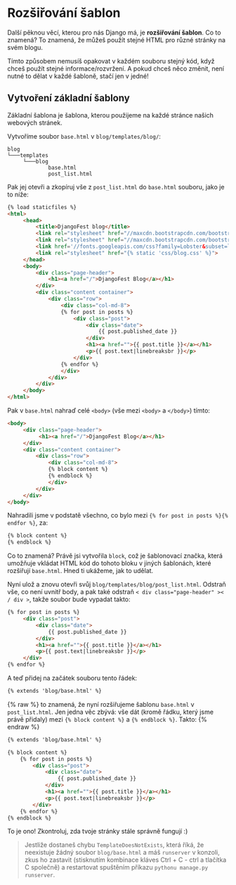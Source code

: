 # Rozšiřování šablon

Další pěknou věcí, kterou pro nás Django má, je **rozšiřování šablon**. Co to znamená? To znamená, že můžeš použít stejné HTML pro různé stránky na svém blogu.

Tímto způsobem nemusíš opakovat v každém souboru stejný kód, když chceš použít stejné informace/rozvržení. A pokud chceš něco změnit, není nutné to dělat v každé šabloně, stačí jen v jedné!

## Vytvoření základní šablony

Základní šablona je šablona, kterou použijeme na každé stránce našich webových stránek.

Vytvoříme soubor `base.html` v `blog/templates/blog/`:

```
blog
└───templates
     └───blog
             base.html
             post_list.html
```  

Pak jej otevři a zkopíruj vše z `post_list.html` do `base.html` souboru, jako je to níže:

```html
{% load staticfiles %}
<html>
     <head>
         <title>DjangoFest blog</title>
         <link rel="stylesheet" href="//maxcdn.bootstrapcdn.com/bootstrap/3.2.0/css/bootstrap.min.css">
         <link rel="stylesheet" href="//maxcdn.bootstrapcdn.com/bootstrap/3.2.0/css/bootstrap-theme.min.css">
         <link href='//fonts.googleapis.com/css?family=Lobster&subset=latin,latin-ext' rel='stylesheet' type='text/css'>
         <link rel="stylesheet" href="{% static 'css/blog.css' %}">
     </head>
     <body>
         <div class="page-header">
             <h1><a href="/">DjangoFest Blog</a></h1>
         </div>
         <div class="content container">
             <div class="row">
                 <div class="col-md-8">
                 {% for post in posts %}
                     <div class="post">
                         <div class="date">
                             {{ post.published_date }}
                         </div>
                         <h1><a href="">{{ post.title }}</a></h1>
                         <p>{{ post.text|linebreaksbr }}</p>
                     </div>
                 {% endfor %}
                 </div>
             </div>
         </div>
     </body>
</html>
```  

Pak v `base.html` nahraď celé `<body>` (vše mezi `<body>` a `</body>`) tímto:

```html
<body>
     <div class="page-header">
          <h1><a href="/">DjangoFest Blog</a></h1>
     </div>
     <div class="content container">
         <div class="row">
             <div class="col-md-8">
             {% block content %}
             {% endblock %}
             </div>
         </div>
     </div>
</body>
```

Nahradili jsme v podstatě všechno, co bylo mezi `{% for post in posts %}{% endfor %}`, za:

```html
{% block content %}
{% endblock %}
```    

Co to znamená? Právě jsi vytvořila `block`, což je šablonovací značka, která umožňuje vkládat HTML kód do tohoto bloku v jiných šablonách, které rozšiřují `base.html`. Hned ti ukážeme, jak to udělat.

Nyní ulož a znovu otevři svůj `blog/templates/blog/post_list.html`. Odstraň vše, co není uvnitř body, a pak také odstraň `< div class="page-header" >< / div >`, takže soubor bude vypadat takto:

```html
{% for post in posts %}
     <div class="post">
         <div class="date">
             {{ post.published_date }}
         </div>
         <h1><a href="">{{ post.title }}</a></h1>
         <p>{{ post.text|linebreaksbr }}</p>
     </div>
{% endfor %}
```    

A teď přidej na začátek souboru tento řádek:

```html
{% extends 'blog/base.html' %}
```    

{% raw %} to znamená, že nyní rozšiřujeme šablonu `base.html` v `post_list.html`. Jen jedna věc zbývá: vše dát (kromě řádku, který jsme právě přidaly) mezi `{% block content %}` a `{% endblock %}`. Takto: {% endraw %}

```html
{% extends 'blog/base.html' %}

{% block content %}
    {% for post in posts %}
        <div class="post">
            <div class="date">
                {{ post.published_date }}
            </div>
            <h1><a href="">{{ post.title }}</a></h1>
            <p>{{ post.text|linebreaksbr }}</p>
        </div>
    {% endfor %}
{% endblock %}
```  

To je ono! Zkontroluj, zda tvoje stránky stále správně fungují :)

> Jestliže dostaneš chybu `TemplateDoesNotExists`, která říká, že neexistuje žádný soubor `blog/base.html` a máš `runserver` v konzoli, zkus ho zastavit (stisknutím kombinace kláves Ctrl + C - ctrl a tlačítka C společně) a restartovat spuštěním příkazu `pythonu manage.py runserver`.
